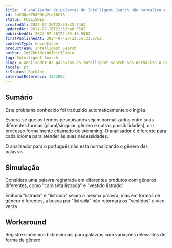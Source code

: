 ```yaml
---
title: 'O analisador de palavras do Intelligent Search não normaliza o gênero em palavras em português'
id: 2oVUQnXZK6FNXg7co88C1B
status: PUBLISHED
createdAt: 2024-07-26T22:55:32.746Z
updatedAt: 2024-07-26T22:55:46.558Z
publishedAt: 2024-07-26T22:55:46.558Z
firstPublishedAt: 2024-07-26T22:55:33.875Z
contentType: knownIssue
productTeam: Intelligent Search
author: 2mXZkbi0oi061KicTExNjo
tag: Intelligent Search
slug: o-analisador-de-palavras-do-intelligent-search-nao-normaliza-o-genero-em-palavras-em-portugues
locale: pt
kiStatus: Backlog
internalReference: 1072003
---
```


## Sumário

<div class="alert alert-info">
  <p>Este problema conhecido foi traduzido automaticamente do inglês.</p>
</div>


Espera-se que os termos pesquisados sejam normalizados entre suas diferentes formas (plural/singular, gênero e outras possibilidades), um processo formalmente chamado de stemming. O analisador é diferente para cada idioma para atender às suas necessidades.

O analisador para o português não está normalizando o gênero das palavras.

## Simulação


Considere uma palavra registrada em diferentes produtos com gêneros diferentes, como "camiseta listrada" e "vestido listrado".

Embora "listrada" e "listrado" sejam a mesma palavra, mas em formas de gênero diferentes, a busca por "listrada" não retornará os "vestidos" e vice-versa

## Workaround


Registre sinônimos bidirecionais para palavras com variações relevantes de forma de gênero.





